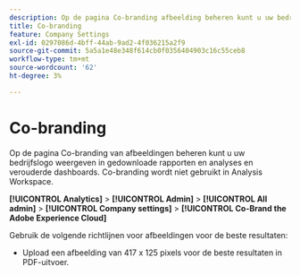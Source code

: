 ```yaml
---
description: Op de pagina Co-branding afbeelding beheren kunt u uw bedrijfslogo in gedownloade rapporten weergeven.
title: Co-branding
feature: Company Settings
exl-id: 0297086d-4bff-44ab-9ad2-4f036215a2f9
source-git-commit: 5a5a1e48e348f614cb0f0356404903c16c55ceb8
workflow-type: tm+mt
source-wordcount: '62'
ht-degree: 3%

---
```


# Co-branding

Op de pagina Co-branding van afbeeldingen beheren kunt u uw bedrijfslogo weergeven in gedownloade rapporten en analyses en verouderde dashboards. Co-branding wordt niet gebruikt in Analysis Workspace.

**[!UICONTROL Analytics]** > **[!UICONTROL Admin]** > **[!UICONTROL All admin]** > **[!UICONTROL Company settings]** > **[!UICONTROL Co-Brand the Adobe Experience Cloud]**

Gebruik de volgende richtlijnen voor afbeeldingen voor de beste resultaten:

* Upload een afbeelding van 417 x 125 pixels voor de beste resultaten in PDF-uitvoer.
